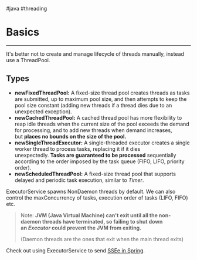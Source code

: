 #java #threading

# Basics
---
It's better not to create and manage lifecycle of threads manually, instead use a ThreadPool.
## Types
- **newFixedThreadPool:** A fixed-size thread pool creates threads as tasks are submitted, up to maximum pool size, and then attempts to keep the pool size constant (adding new threads if a thread dies due to an unexpected exception).
- **newCachedThreadPool:** A cached thread pool has more flexibility to reap idle threads when the current size of the pool exceeds the demand for processing, and to add new threads when demand increases, but **places no bounds on the size of the pool.**
- **newSingleThreadExecutor:** A single-threaded executor creates a single worker thread to process tasks, replacing it if it dies unexpectedly. **Tasks are guaranteed to be processed** sequentially according to the order imposed by the task queue (FIFO, LIFO, priority order).
- **newScheduledThreadPool:** A fixed-size thread pool that supports delayed and periodic task execution, similar to _Timer_.

ExecutorService spawns NonDaemon threads by default. We can also control the maxConcurrency of tasks, execution order of tasks (LIFO, FIFO) etc.

> Note: **JVM (Java Virtual Machine) can't exit until all the non-daemon threads have terminated, so failing to shut down an _Executor_ could prevent the JVM from exiting.**
> 
> (Daemon threads are the ones that exit when the main thread exits)

Check out using ExecutorService to send [SSEe in Spring](Server%20Sent%20Events%20In%20Spring).
